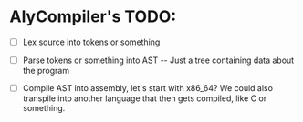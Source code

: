 # AlyCompiler's TODO:

- [ ] Lex source into tokens or something

- [ ] Parse tokens or something into AST -- Just a tree containing data about the program

- [ ] Compile AST into assembly, let's start with x86_64? We could also transpile into another language that then gets compiled, like C or something.